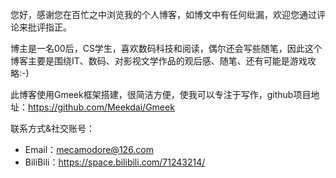您好，感谢您在百忙之中浏览我的个人博客，如博文中有任何纰漏，欢迎您通过评论来批评指正。

  博主是一名00后，CS学生，喜欢数码科技和阅读，偶尔还会写些随笔，因此这个博客主要是围绕IT、数码、对影视文学作品的观后感、随笔、还有可能是游戏攻略:-)

  此博客使用Gmeek框架搭建，很简洁方便，使我可以专注于写作，github项目地址：https://github.com/Meekdai/Gmeek

联系方式&社交账号：

- Email：[mecamodore@126.com](mailto:mecamodore@126.com)
- BiliBili：https://space.bilibili.com/71243214/